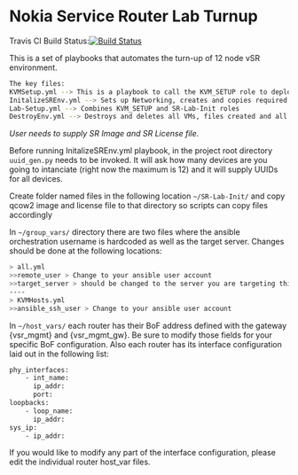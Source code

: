 # Nokia Service Router Lab Turnup

Travis CI Build Status:[![Build Status](https://travis-ci.org/mlossmann/Nokia-SR-Lab.svg?branch=master)](https://travis-ci.org/mlossmann/Nokia-SR-Lab)

This is a set of playbooks that automates the turn-up of 12 node vSR environment.

```bash
The key files:
KVMSetup.yml --> This is a playbook to call the KVM_SETUP role to deploy KVM and packages needed to build environment
InitalizeSREnv.yml --> Sets up Networking, creates and copies required files and setup XML files for VM deployment
Lab-Setup.yml --> Combines KVM_SETUP and SR-Lab-Init roles
DestroyEnv.yml --> Destroys and deletes all VMs, files created and all defined network bridges.  Reboots server when completed
```

*User needs to supply SR Image and SR License file*.

Before running InitalizeSREnv.yml playbook, in the project root directory `uuid_gen.py` needs to be invoked.  It will ask how many devices are you going to intanciate (right now the maximum is 12) and it will supply UUIDs for all devices.

Create folder named files in the following location `~/SR-Lab-Init/` and copy qcow2 image and license file to that directory so scripts can copy files accordingly

In `~/group_vars/` directory there are two files where the ansible orchestration username is hardcoded as well as the target server.  Changes should be done at the following locations:

```bash
> all.yml
>>remote_user > Change to your ansible user account
>>target_server > should be changed to the server you are targeting this script to run on
----
> KVMHosts.yml
>>ansible_ssh_user > Change to your ansible user account
```

In `~/host_vars/` each router has their BoF address defined with the gateway {vsr_mgmt} and {vsr_mgmt_gw}. Be sure to modify those fields for your specific BoF configuration.  Also each router has its interface configuration laid out in the following list:

```bash
phy_interfaces:
    - int_name:
      ip_addr:
      port:
loopbacks:
    - loop_name:
      ip_addr:
sys_ip:
    - ip_addr:
```

If you would like to modify any part of the interface configuration, please edit the individual router host_var files.
